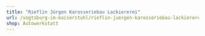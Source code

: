 ```yaml
---
title: "Rieflin Jürgen Karosseriebau Lackiererei"
url: /vogtsburg-im-kaiserstuhl/rieflin-juergen-karosseriebau-lackiererei/
shop: Autowerkstatt
---
```

